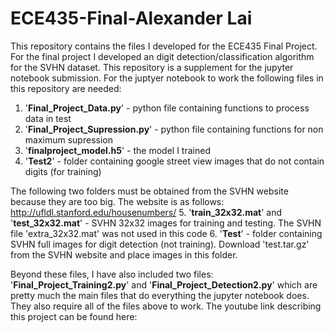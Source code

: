 # ECE435-Final-Alexander Lai
This repository contains the files I developed for the ECE435 Final Project. 
For the final project I developed an digit detection/classification algorithm for the SVHN dataset. This repository is a supplement for the jupyter notebook submission. For the juptyer notebook to work the following files in this repository are needed:
1. '__Final_Project_Data.py__' - python file containing functions to process data in test 
2. '__Final_Project_Supression.py__' - python file containing functions for non maximum supression
3. '__finalproject_model.h5__' - the model I trained 
4. '__Test2__' - folder containing google street view images that do not contain digits (for training)

The following two folders must be obtained from the SVHN website because they are too big. The website is as follows:
http://ufldl.stanford.edu/housenumbers/
5. '__train_32x32.mat__' and '__test_32x32.mat__' - SVHN 32x32 images for training and testing. The SVHN file 'extra_32x32.mat' was not used in this code
6. '__Test__' - folder containing SVHN full images for digit detection (not training). Download 'test.tar.gz' from the SVHN website and place images in this folder.

Beyond these files, I have also included two files: '__Final_Project_Training2.py__' and '__Final_Project_Detection2.py__' which are pretty much the main files that do everything the jupyter notebook does. They also require all of the files above to work.
The youtube link describing this project can be found here: 
